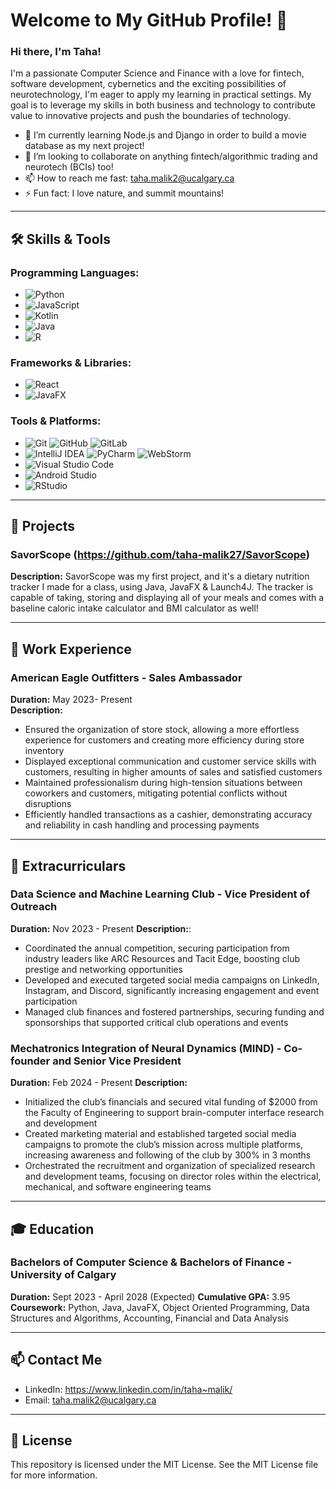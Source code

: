 # Welcome to My GitHub Profile! 👋

### Hi there, I'm Taha!

I'm a passionate Computer Science and Finance with a love for fintech, software development, cybernetics and the exciting possibilities of neurotechnology, I'm eager to apply my learning in practical settings. My goal is to leverage my skills in both business and technology to contribute value to innovative projects and push the boundaries of technology.

- 🌱 I’m currently learning Node.js and Django in order to build a movie database as my next project!
- 👯 I’m looking to collaborate on anything fintech/algorithmic trading and neurotech (BCIs) too!
- 📫 How to reach me fast: taha.malik2@ucalgary.ca
- ⚡ Fun fact: I love nature, and summit mountains!

---

## 🛠 Skills & Tools

### Programming Languages:
- ![Python](https://img.shields.io/badge/python-3670A0?style=for-the-badge&logo=python&logoColor=ffdd54)
- ![JavaScript](https://img.shields.io/badge/javascript-%23323330.svg?style=for-the-badge&logo=javascript&logoColor=%23F7DF1E)
- ![Kotlin](https://img.shields.io/badge/kotlin-%237F52FF.svg?style=for-the-badge&logo=kotlin&logoColor=white)
- ![Java](https://img.shields.io/badge/java-%23ED8B00.svg?style=for-the-badge&logo=openjdk&logoColor=white)
- ![R](https://img.shields.io/badge/r-%23276DC3.svg?style=for-the-badge&logo=r&logoColor=white)

### Frameworks & Libraries:
- ![React](https://img.shields.io/badge/react-%2320232a.svg?style=for-the-badge&logo=react&logoColor=%2361DAFB)
- ![JavaFX](https://img.shields.io/badge/javafx-%23FF0000.svg?style=for-the-badge&logo=javafx&logoColor=white)

### Tools & Platforms:
- ![Git](https://img.shields.io/badge/git-%23F05033.svg?style=for-the-badge&logo=git&logoColor=white)  ![GitHub](https://img.shields.io/badge/github-%23121011.svg?style=for-the-badge&logo=github&logoColor=white) ![GitLab](https://img.shields.io/badge/gitlab-%23181717.svg?style=for-the-badge&logo=gitlab&logoColor=white)
- ![IntelliJ IDEA](https://img.shields.io/badge/IntelliJIDEA-000000.svg?style=for-the-badge&logo=intellij-idea&logoColor=white) ![PyCharm](https://img.shields.io/badge/pycharm-143?style=for-the-badge&logo=pycharm&logoColor=black&color=black&labelColor=green) ![WebStorm](https://img.shields.io/badge/webstorm-143?style=for-the-badge&logo=webstorm&logoColor=white&color=black)
- ![Visual Studio Code](https://img.shields.io/badge/Visual%20Studio%20Code-0078d7.svg?style=for-the-badge&logo=visual-studio-code&logoColor=white)
- ![Android Studio](https://img.shields.io/badge/android%20studio-346ac1?style=for-the-badge&logo=android%20studio&logoColor=white)
- ![RStudio](https://img.shields.io/badge/RStudio-4285F4?style=for-the-badge&logo=rstudio&logoColor=white)
---

## 📂 Projects

### SavorScope (https://github.com/taha-malik27/SavorScope)
**Description:** SavorScope was my first project, and it's a dietary nutrition tracker I made for a class, using Java, JavaFX & Launch4J. The tracker is capable of taking, storing and displaying all of your meals and comes with a baseline caloric intake calculator and BMI calculator as well!

---


## 💼 Work Experience



### American Eagle Outfitters - Sales Ambassador 
**Duration:** May 2023- Present  
**Description:** 
  - Ensured the organization of store stock, allowing a more effortless experience for customers and creating more efficiency during store inventory
  - Displayed exceptional communication and customer service skills with customers, resulting in higher amounts of sales and satisfied customers
  - Maintained professionalism during high-tension situations between coworkers and customers, mitigating potential conflicts without disruptions
  - Efficiently handled transactions as a cashier, demonstrating accuracy and reliability in cash handling and processing payments

---

## 🚀 Extracurriculars

### Data Science and Machine Learning Club - Vice President of Outreach 
**Duration:**  Nov 2023 - Present
**Description:**: 
  - Coordinated the annual competition, securing participation from industry leaders like ARC Resources and Tacit Edge, boosting club prestige and networking opportunities
  - Developed and executed targeted social media campaigns on LinkedIn, Instagram, and Discord, significantly increasing engagement and event participation
  - Managed club finances and fostered partnerships, securing funding and sponsorships that supported critical club operations and events

### Mechatronics Integration of Neural Dynamics (MIND) - Co-founder and Senior Vice President
**Duration:**  Feb 2024 - Present
**Description:** 
  - Initialized the club’s financials and secured vital funding of $2000 from the Faculty of Engineering to support brain-computer interface research and development
  - Created marketing material and established targeted social media campaigns to promote the club’s mission across multiple platforms, increasing awareness and following of the club by 300% in 3 months
  - Orchestrated the recruitment and organization of specialized research and development teams, focusing on director roles within the electrical, mechanical, and software engineering teams

---

## 🎓 Education

### Bachelors of Computer Science & Bachelors of Finance - University of Calgary
**Duration:** Sept 2023 - April 2028 (Expected)
**Cumulative GPA:** 3.95
**Coursework:** Python, Java, JavaFX, Object Oriented Programming, Data Structures and Algorithms, Accounting, Financial and Data Analysis

---

## 📫 Contact Me

- LinkedIn: https://www.linkedin.com/in/taha~malik/
- Email: taha.malik2@ucalgary.ca
  

---

## 📜 License

This repository is licensed under the MIT License. See the MIT License file for more information.
